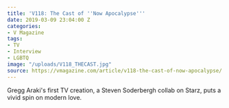 ```yaml
---
title: 'V118: The Cast of ''Now Apocalypse'''
date: 2019-03-09 23:04:00 Z
categories:
- V Magazine
tags:
- TV
- Interview
- LGBTQ
image: "/uploads/V118_THECAST.jpg"
source: https://vmagazine.com/article/v118-the-cast-of-now-apocalypse/
---
```


Gregg Araki's first TV creation, a Steven Soderbergh collab on Starz, puts a vivid spin on modern love.